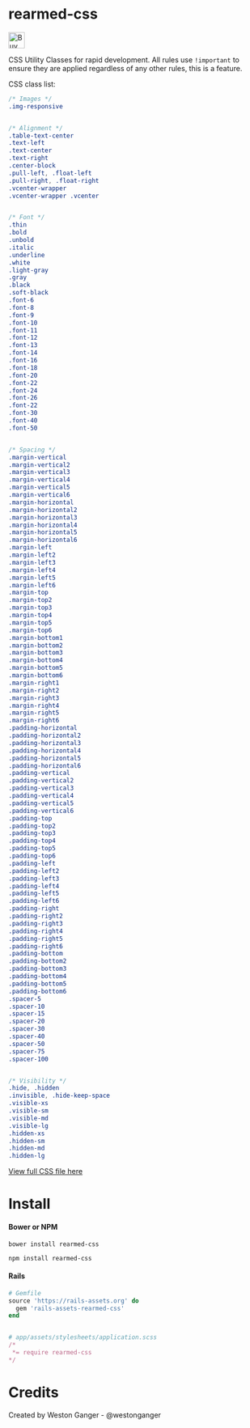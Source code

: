 # rearmed-css
<a href='https://ko-fi.com/A5071NK' target='_blank'><img height='32' style='border:0px;height:32px;' src='https://az743702.vo.msecnd.net/cdn/kofi1.png?v=a' border='0' alt='Buy Me a Coffee' /></a> 

CSS Utility Classes for rapid development. All rules use `!important` to ensure they are applied regardless of any other rules, this is a feature.

CSS class list:
```css
/* Images */
.img-responsive


/* Alignment */
.table-text-center
.text-left
.text-center
.text-right
.center-block
.pull-left, .float-left
.pull-right, .float-right
.vcenter-wrapper
.vcenter-wrapper .vcenter


/* Font */
.thin
.bold
.unbold
.italic
.underline
.white
.light-gray
.gray
.black
.soft-black
.font-6
.font-8
.font-9
.font-10
.font-11
.font-12
.font-13
.font-14
.font-16
.font-18
.font-20
.font-22
.font-24
.font-26
.font-22
.font-30
.font-40
.font-50


/* Spacing */
.margin-vertical
.margin-vertical2
.margin-vertical3
.margin-vertical4
.margin-vertical5
.margin-vertical6
.margin-horizontal
.margin-horizontal2
.margin-horizontal3
.margin-horizontal4
.margin-horizontal5
.margin-horizontal6
.margin-left
.margin-left2
.margin-left3
.margin-left4
.margin-left5
.margin-left6
.margin-top
.margin-top2
.margin-top3
.margin-top4
.margin-top5
.margin-top6
.margin-bottom1
.margin-bottom2
.margin-bottom3
.margin-bottom4
.margin-bottom5
.margin-bottom6
.margin-right1
.margin-right2
.margin-right3
.margin-right4
.margin-right5
.margin-right6
.padding-horizontal
.padding-horizontal2
.padding-horizontal3
.padding-horizontal4
.padding-horizontal5
.padding-horizontal6
.padding-vertical
.padding-vertical2
.padding-vertical3
.padding-vertical4
.padding-vertical5
.padding-vertical6
.padding-top
.padding-top2
.padding-top3
.padding-top4
.padding-top5
.padding-top6
.padding-left
.padding-left2
.padding-left3
.padding-left4
.padding-left5
.padding-left6
.padding-right
.padding-right2
.padding-right3
.padding-right4
.padding-right5
.padding-right6
.padding-bottom
.padding-bottom2
.padding-bottom3
.padding-bottom4
.padding-bottom5
.padding-bottom6
.spacer-5
.spacer-10
.spacer-15
.spacer-20
.spacer-30
.spacer-40
.spacer-50
.spacer-75
.spacer-100


/* Visibility */
.hide, .hidden
.invisible, .hide-keep-space
.visible-xs
.visible-sm
.visible-md
.visible-lg
.hidden-xs
.hidden-sm
.hidden-md
.hidden-lg
```

[View full CSS file here](https://github.com/westonganger/rearmed-css/blob/master/src/rearmed.scss)

# Install

#### Bower or NPM
```
bower install rearmed-css

npm install rearmed-css
```

#### Rails
```ruby
# Gemfile
source 'https://rails-assets.org' do
  gem 'rails-assets-rearmed-css'
end


# app/assets/stylesheets/application.scss
/*
 *= require rearmed-css
*/
```

# Credits
Created by Weston Ganger - @westonganger
